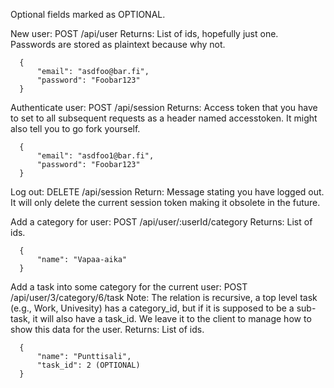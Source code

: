 Optional fields marked as OPTIONAL.

New user: POST /api/user
Returns: List of ids, hopefully just one. Passwords are stored as plaintext because why not.
```
  {
      "email": "asdfoo@bar.fi",
      "password": "Foobar123"
  }
```

Authenticate user: POST /api/session
Returns: Access token that you have to set to all subsequent requests as a header named accesstoken. It might also tell you to go fork yourself.
```
  {
      "email": "asdfoo1@bar.fi",
      "password": "Foobar123"
  }
```

Log out: DELETE /api/session
Return: Message stating you have logged out. It will only delete the current session token making it obsolete in the future.

Add a category for user: POST /api/user/:userId/category
Returns: List of ids.
```
  {
      "name": "Vapaa-aika"
  }
```

Add a task into some category for the current user: POST /api/user/3/category/6/task
Note: The relation is recursive, a top level task (e.g., Work, Univesity) has a category_id, but if it is supposed to be a sub-task, it will also have a task_id. We leave it to the client to manage how to show this data for the user.
Returns: List of ids.
```
  {
      "name": "Punttisali",
      "task_id": 2 (OPTIONAL)
  }
```
